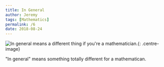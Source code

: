```yaml
---
title: In General
author: Jeremy
tags: [Mathematics]
permalink: /6
date: 2018-08-24
---
```


![In general means a different thing if you're a mathematician.](https://res.cloudinary.com/dh3hm8pb7/image/upload/c_scale,q_auto:best,w_615/v1535312576/Handwaving/Published/InGeneral_NoColour.png){: .centre-image}

"In general" means something totally different for a mathematican.
